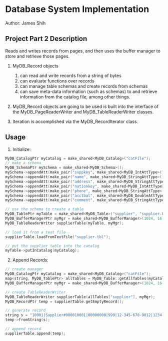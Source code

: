 # Database System Implementation

Author: James Shih

## Project Part 2 Description

Reads and writes records from pages, and then uses the buffer manager to store and retrieve those pages.

1. MyDB_Record objects

    1. can read and write records from a string of bytes
    2. can evaluate functions over records
    3. can manage table schemas and create records from schemas
    4. can save meta-data information (such as schemas) to and retrieve information from the catalog file, among other things.

2. MyDB_Record objects are going to be used is built into the interface of the MyDB_PageReaderWriter and MyDB_TableReaderWriter classes.

3. Iteration is accomplished via the MyDB_RecordIterator class.

## Usage

1. Initialize:

```cpp
MyDB_CatalogPtr myCatalog = make_shared<MyDB_Catalog>("catFile");
// make a schema
MyDB_SchemaPtr mySchema = make_shared<MyDB_Schema>();
mySchema->appendAtt(make_pair("suppkey", make_shared<MyDB_IntAttType>()));
mySchema->appendAtt(make_pair("name", make_shared<MyDB_StringAttType>()));
mySchema->appendAtt(make_pair("address", make_shared<MyDB_StringAttType>()));
mySchema->appendAtt(make_pair("nationkey", make_shared<MyDB_IntAttType>()));
mySchema->appendAtt(make_pair("phone", make_shared<MyDB_StringAttType>()));
mySchema->appendAtt(make_pair("acctbal", make_shared<MyDB_DoubleAttType>()));
mySchema->appendAtt(make_pair("comment", make_shared<MyDB_StringAttType>()));

// use the schema to create a table
MyDB_TablePtr myTable = make_shared<MyDB_Table>("supplier", "supplier.bin", mySchema);
MyDB_BufferManagerPtr myMgr = make_shared<MyDB_BufferManager>(1024, 16, "tempFile");
MyDB_TableReaderWriter supplierTable(myTable, myMgr);

// load it from a text file
supplierTable.loadFromTextFile("supplier.tbl");

// put the supplier table into the catalog
myTable->putInCatalog(myCatalog);
```

2. Append Records:

```cpp
// create manager
MyDB_CatalogPtr myCatalog = make_shared<MyDB_Catalog>("catFile");
map<string, MyDB_TablePtr> allTables = MyDB_Table::getAllTables(myCatalog);
MyDB_BufferManagerPtr myMgr = make_shared<MyDB_BufferManager>(1024, 16, "tempFile");

// create TableReaderWriter
MyDB_TableReaderWriter supplierTable(allTables["supplier"], myMgr);
MyDB_RecordPtr temp = supplierTable.getEmptyRecord();

// generate record
string s = "10001|Supplier#000010001|00000000|999|12-345-678-9012|1234.56|the special record|";
temp->fromString(s);

// append record
supplierTable.append(temp);
```

